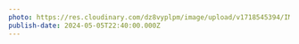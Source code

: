 ```yaml
---
photo: https://res.cloudinary.com/dz8vyplpm/image/upload/v1718545394/IMG_9728_htunrz.jpg
publish-date: 2024-05-05T22:40:00.000Z
---
```

